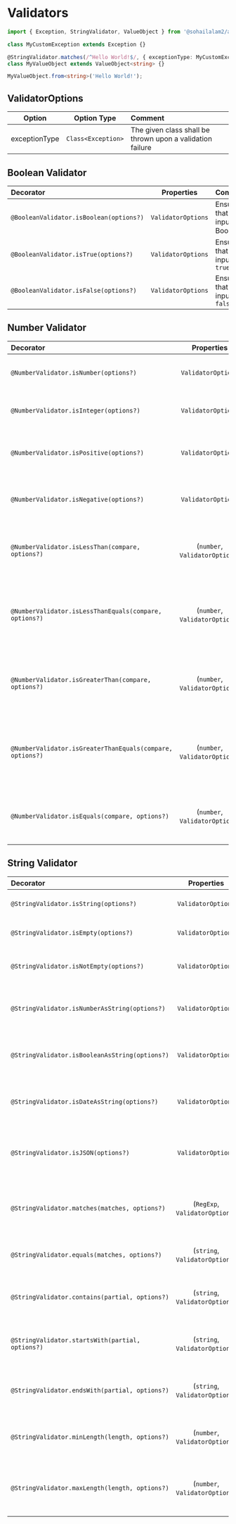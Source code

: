 # Validators

```ts
import { Exception, StringValidator, ValueObject } from '@sohailalam2/abu';

class MyCustomException extends Exception {}

@StringValidator.matches(/^Hello World!$/, { exceptionType: MyCustomException })
class MyValueObject extends ValueObject<string> {}

MyValueObject.from<string>('Hello World!');
```

## ValidatorOptions

|    Option     |    Option Type     | Comment                                                   |
| :-----------: | :----------------: | :-------------------------------------------------------- |
| exceptionType | `Class<Exception>` | The given class shall be thrown upon a validation failure |

## Boolean Validator

| Decorator                               |     Properties     | Comment                             |
| :-------------------------------------- | :----------------: | :---------------------------------- |
| `@BooleanValidator.isBoolean(options?)` | `ValidatorOptions` | Ensures that the input is a Boolean |
| `@BooleanValidator.isTrue(options?)`    | `ValidatorOptions` | Ensures that the input is `true`    |
| `@BooleanValidator.isFalse(options?)`   | `ValidatorOptions` | Ensures that the input is `false`   |

## Number Validator

| Decorator                                                 |           Properties           | Comment                                                             |
| :-------------------------------------------------------- | :----------------------------: | :------------------------------------------------------------------ |
| `@NumberValidator.isNumber(options?)`                     |       `ValidatorOptions`       | Ensures that the input is a Number                                  |
| `@NumberValidator.isInteger(options?)`                    |       `ValidatorOptions`       | Ensures that the input is an integer                                |
| `@NumberValidator.isPositive(options?)`                   |       `ValidatorOptions`       | Ensures that the input is a positive number                         |
| `@NumberValidator.isNegative(options?)`                   |       `ValidatorOptions`       | Ensures that the input is a negative number                         |
| `@NumberValidator.isLessThan(compare, options?)`          | (`number`, `ValidatorOptions`) | Ensures that the input is less than the given number                |
| `@NumberValidator.isLessThanEquals(compare, options?)`    | (`number`, `ValidatorOptions`) | Ensures that the input is less than or equal to the given number    |
| `@NumberValidator.isGreaterThan(compare, options?)`       | (`number`, `ValidatorOptions`) | Ensures that the input is greater than the given number             |
| `@NumberValidator.isGreaterThanEquals(compare, options?)` | (`number`, `ValidatorOptions`) | Ensures that the input is greater than or equal to the given number |
| `@NumberValidator.isEquals(compare, options?)`            | (`number`, `ValidatorOptions`) | Ensures that the input is equal to the given number                 |

## String Validator

| Decorator                                        |           Properties           | Comment                                                                   |
| :----------------------------------------------- | :----------------------------: | :------------------------------------------------------------------------ |
| `@StringValidator.isString(options?)`            |       `ValidatorOptions`       | Ensures that the input is a string                                        |
| `@StringValidator.isEmpty(options?)`             |       `ValidatorOptions`       | Ensures that the input is an empty string                                 |
| `@StringValidator.isNotEmpty(options?)`          |       `ValidatorOptions`       | Ensures that the input is not an empty string                             |
| `@StringValidator.isNumberAsString(options?)`    |       `ValidatorOptions`       | Ensures that the input is a string representation of a number             |
| `@StringValidator.isBooleanAsString(options?)`   |       `ValidatorOptions`       | Ensures that the input is a string representation of a boolean            |
| `@StringValidator.isDateAsString(options?)`      |       `ValidatorOptions`       | Ensures that the input is a string representation of a date               |
| `@StringValidator.isJSON(options?)`              |       `ValidatorOptions`       | Ensures that the input is a string representation of a json string        |
| `@StringValidator.matches(matches, options?)`    | (`RegExp`, `ValidatorOptions`) | Ensures that the input matches with the given regular expression          |
| `@StringValidator.equals(matches, options?)`     | (`string`, `ValidatorOptions`) | Ensures that the input equals to the given string                         |
| `@StringValidator.contains(partial, options?)`   | (`string`, `ValidatorOptions`) | Ensures that the input contains the partial given string                  |
| `@StringValidator.startsWith(partial, options?)` | (`string`, `ValidatorOptions`) | Ensures that the input starts with the partial given string               |
| `@StringValidator.endsWith(partial, options?)`   | (`string`, `ValidatorOptions`) | Ensures that the input ends with the partial given string                 |
| `@StringValidator.minLength(length, options?)`   | (`number`, `ValidatorOptions`) | Ensures that the input's length is less than the given length             |
| `@StringValidator.maxLength(length, options?)`   | (`number`, `ValidatorOptions`) | Ensures that the input's length is more than or equal to the given length |
